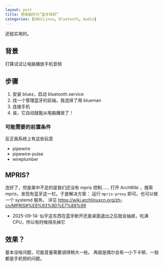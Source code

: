 ```yaml
---
layout: post
title: 把电脑作为“蓝牙耳机”
categories: [GNU/Linux, bluetooth, Audio]
---
```


还挺实用的。

## 背景

打算试试让电脑播放手机音频

## 步骤

1. 安装 bluez，启动 bluetooth.service
2. 找一个管理蓝牙的前端，我选择了用 blueman
3. 连接手机
4. 诶，它自动就能从电脑播放了！

### 可能需要的前置条件

反正我系统上有这些玩意

- pipewire
- pipewire-pulse
- wireplumber

## MPRIS?

连好了，但是美中不足的是我们还没有 mpris 控制……
打开 ArchWiki ，搜索 mpris，发现有蓝牙这一栏。于是解决方案：
运行 `mpris-proxy` 即可。也可以做一个 systemd 服务。
详见 https://wiki.archlinuxcn.org/zh-cn/MPRIS#%E8%93%9D%E7%89%99

- 2025-09-14: 似乎这东西在蓝牙断开还是桌面退出之后就会抽疯，吃满 CPU，所以有时候得杀掉它

## 效果？

基本没啥问题，可能音量需要调得稍大一些。
再就是偶尔会有一小下卡顿，一般都是手机侧的问题。


